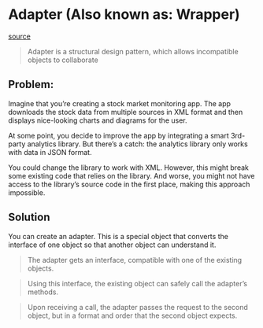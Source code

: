 # Adapter (Also known as: Wrapper) 
[source](https://refactoring.guru/design-patterns/adapter)

> Adapter is a structural design pattern, which allows incompatible objects to collaborate

## Problem:

Imagine that you’re creating a stock market monitoring app. The app downloads the stock data from multiple sources in XML format and then displays nice-looking charts and diagrams for the user.

At some point, you decide to improve the app by integrating a smart 3rd-party analytics library. But there’s a catch: the analytics library only works with data in JSON format.

You could change the library to work with XML. However, this might break some existing code that relies on the library. 
And worse, you might not have access to the library’s source code in the first place, making this approach impossible.

## Solution

You can create an adapter. This is a special object that converts the interface of one object so that another object can understand it.



> The adapter gets an interface, compatible with one of the existing objects.

> Using this interface, the existing object can safely call the adapter’s methods.

> Upon receiving a call, the adapter passes the request to the second object, but in a format and order that the second object expects.